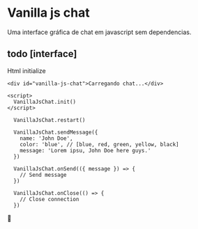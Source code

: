 # Vanilla js chat
Uma interface gráfica de chat em javascript sem dependencias.


## todo [interface]
Html initialize
```
<div id="vanilla-js-chat">Carregando chat...</div>

<script>
  VanillaJsChat.init()
</script>
```

```
  VanillaJsChat.restart()
```

```
  VanillaJsChat.sendMessage({
    name: 'John Doe',
    color: 'blue', // [blue, red, green, yellow, black]
    message: 'Lorem ipsu, John Doe here guys.'
  })
```

```
  VanillaJsChat.onSend(({ message }) => {
    // Send message
  })
```

```
  VanillaJsChat.onClose(() => {
    // Close connection
  })
```

